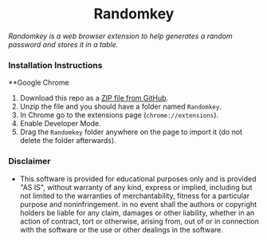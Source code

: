 <h1 align="center">Randomkey</h1>

*Randomkey is a web browser extension to help generates a random password and stores it in a table.*

### Installation Instructions
**Google Chrome
1. Download this repo as a [ZIP file from GitHub](https://github.com/Marchccc/randomkey-chrome/archive/master.zip).
1. Unzip the file and you should have a folder named `Randomkey`.
1. In Chrome go to the extensions page (`chrome://extensions`).
1. Enable Developer Mode.
1. Drag the `Randomkey` folder anywhere on the page to import it (do not delete the folder afterwards).

### Disclaimer
* This software is provided for educational purposes only and
is provided "AS IS", without warranty of any kind, express or
implied, including but not limited to the warranties of merchantability,
fitness for a particular purpose and noninfringement. in no event shall the
authors or copyright holders be liable for any claim, damages or other
liability, whether in an action of contract, tort or otherwise, arising from,
out of or in connection with the software or the use or other dealings in the
software.
